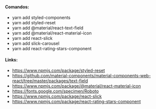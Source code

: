 #### Comandos:
- yarn add styled-components
- yarn add styled-reset
- yarn add @material/react-text-field
- yarn add @material/react-material-icon
- yarn add react-slick
- yarn add slick-carousel
- yarn add react-rating-stars-component

#### Links:
- https://www.npmjs.com/package/styled-reset
- https://github.com/material-components/material-components-web-react/tree/master/packages/text-field
- https://www.npmjs.com/package/@material/react-material-icon
- https://fonts.google.com/specimen/Roboto
- https://www.npmjs.com/package/react-slick
- https://www.npmjs.com/package/react-rating-stars-component